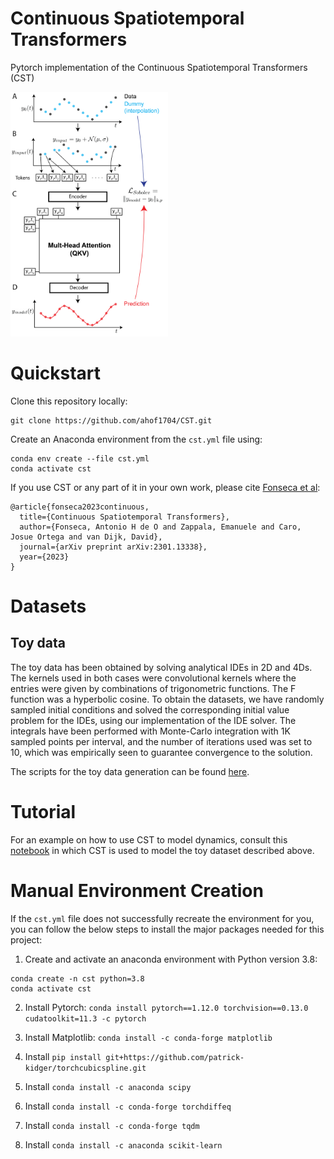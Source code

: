 # Continuous Spatiotemporal Transformers

Pytorch implementation of the Continuous Spatiotemporal Transformers (CST)

<img src="resources/CST_method_github.png" width=50% height=50%>


# Quickstart
Clone this repository locally:

```
git clone https://github.com/ahof1704/CST.git
```


Create an Anaconda environment from the `cst.yml` file using:

```
conda env create --file cst.yml
conda activate cst
```


If you use CST or any part of it in your own work, please cite [Fonseca et al]([https://arxiv.org/abs/2206.14282](https://arxiv.org/abs/2301.13338)):
```
@article{fonseca2023continuous,
  title={Continuous Spatiotemporal Transformers},
  author={Fonseca, Antonio H de O and Zappala, Emanuele and Caro, Josue Ortega and van Dijk, David},
  journal={arXiv preprint arXiv:2301.13338},
  year={2023}
}
```

# Datasets

## Toy data 
The toy data has been obtained by solving analytical IDEs in 2D and 4Ds. The kernels used in both cases were convolutional kernels where the entries were given by combinations of trigonometric functions. The F function was a hyperbolic cosine. To obtain the datasets, we have randomly sampled initial conditions and solved the corresponding initial value problem for the IDEs, using our implementation of the IDE solver. The integrals have been performed with Monte-Carlo integration with 1K sampled points per interval, and the number of iterations used was set to 10, which was empirically seen to guarantee convergence to the solution.

The scripts for the toy data generation can be found [here](resources/NIDE_method_github.png).

# Tutorial
For an example on how to use CST to model dynamics, consult this [notebook](main-toyData.ipynb) in which CST is used to model the toy dataset described above.


# Manual Environment Creation
If the `cst.yml` file does not successfully recreate the environment for you, you can follow the below steps to install the major packages needed for this project:

1. Create and activate an anaconda environment with Python version 3.8:
```
conda create -n cst python=3.8
conda activate cst
```

2. Install Pytorch: `conda install pytorch==1.12.0 torchvision==0.13.0 cudatoolkit=11.3 -c pytorch`

3. Install Matplotlib: `conda install -c conda-forge matplotlib`

4. Install `pip install git+https://github.com/patrick-kidger/torchcubicspline.git`

5. Install `conda install -c anaconda scipy`

6. Install `conda install -c conda-forge torchdiffeq`

7. Install `conda install -c conda-forge tqdm`

8. Install `conda install -c anaconda scikit-learn`






